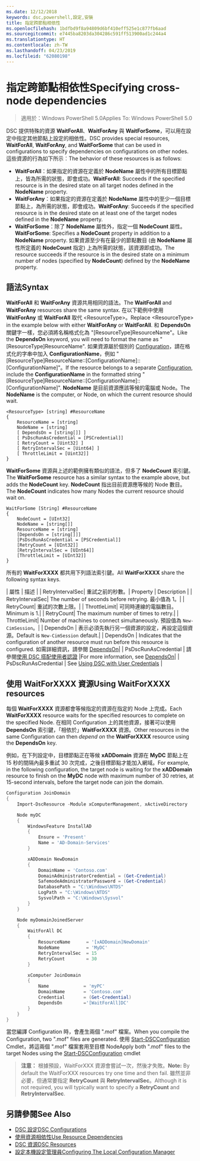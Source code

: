 ```yaml
---
ms.date: 12/12/2018
keywords: dsc,powershell,設定,安裝
title: 指定跨節點相依性
ms.openlocfilehash: 1bdfbd9f8a94809d6bf410eff525e1c877fb6aad
ms.sourcegitcommit: e7445ba8203da304286c591ff513900ad1c244a4
ms.translationtype: HT
ms.contentlocale: zh-TW
ms.lasthandoff: 04/23/2019
ms.locfileid: "62080198"
---
```

# <a name="specifying-cross-node-dependencies"></a><span data-ttu-id="ec1cf-103">指定跨節點相依性</span><span class="sxs-lookup"><span data-stu-id="ec1cf-103">Specifying cross-node dependencies</span></span>

> <span data-ttu-id="ec1cf-104">適用於：Windows PowerShell 5.0</span><span class="sxs-lookup"><span data-stu-id="ec1cf-104">Applies To: Windows PowerShell 5.0</span></span>

<span data-ttu-id="ec1cf-105">DSC 提供特殊的資源 **WaitForAll**、**WaitForAny** 與 **WaitForSome**，可以用在設定中指定其他節點上設定的相依性。</span><span class="sxs-lookup"><span data-stu-id="ec1cf-105">DSC provides special resources, **WaitForAll**, **WaitForAny**, and **WaitForSome** that can be used in configurations to specify dependencies on configurations on other nodes.</span></span> <span data-ttu-id="ec1cf-106">這些資源的行為如下所示︰</span><span class="sxs-lookup"><span data-stu-id="ec1cf-106">The behavior of these resources is as follows:</span></span>

- <span data-ttu-id="ec1cf-107">**WaitForAll**：如果指定的資源在定義於 **NodeName** 屬性中的所有目標節點上，皆為所需的狀態，即會成功。</span><span class="sxs-lookup"><span data-stu-id="ec1cf-107">**WaitForAll**: Succeeds if the specified resource is in the desired state on all target nodes defined in the **NodeName** property.</span></span>
- <span data-ttu-id="ec1cf-108">**WaitForAny**：如果指定的資源在定義於 **NodeName** 屬性中的至少一個目標節點上，為所需的狀態，即會成功。</span><span class="sxs-lookup"><span data-stu-id="ec1cf-108">**WaitForAny**: Succeeds if the specified resource is in the desired state on at least one of the target nodes defined in the **NodeName** property.</span></span>
- <span data-ttu-id="ec1cf-109">**WaitForSome**：除了 **NodeName** 屬性外，指定一個 **NodeCount** 屬性。</span><span class="sxs-lookup"><span data-stu-id="ec1cf-109">**WaitForSome**: Specifies a **NodeCount** property in addition to a **NodeName** property.</span></span> <span data-ttu-id="ec1cf-110">如果資源至少有在最少的節點數目 (由 **NodeName** 屬性所定義的 **NodeCount** 指定) 上為所需的狀態，該資源即成功。</span><span class="sxs-lookup"><span data-stu-id="ec1cf-110">The resource succeeds if the resource is in the desired state on a minimum number of nodes (specified by **NodeCount**) defined by the **NodeName** property.</span></span>

## <a name="syntax"></a><span data-ttu-id="ec1cf-111">語法</span><span class="sxs-lookup"><span data-stu-id="ec1cf-111">Syntax</span></span>

<span data-ttu-id="ec1cf-112">**WaitForAll** 和 **WaitForAny** 資源共用相同的語法。</span><span class="sxs-lookup"><span data-stu-id="ec1cf-112">The **WaitForAll** and **WaitForAny** resources share the same syntax.</span></span> <span data-ttu-id="ec1cf-113">在以下範例中使用 **WaitForAny** 或 **WaitForAll** 取代 \<ResourceType\>。</span><span class="sxs-lookup"><span data-stu-id="ec1cf-113">Replace \<ResourceType\> in the example below with either **WaitForAny** or **WaitForAll**.</span></span>
<span data-ttu-id="ec1cf-114">和 **DependsOn** 關鍵字一樣，您必須將名稱格式化為 "[ResourceType]ResourceName"。</span><span class="sxs-lookup"><span data-stu-id="ec1cf-114">Like the **DependsOn** keyword, you will need to format the name as "[ResourceType]ResourceName".</span></span> <span data-ttu-id="ec1cf-115">如果資源屬於個別的 [Configuration](configurations.md)，請在格式化的字串中加入 **ConfigurationName**，例如 "[ResourceType]ResourceName::[ConfigurationName]::[ConfigurationName]"。</span><span class="sxs-lookup"><span data-stu-id="ec1cf-115">If the resource belongs to a separate [Configuration](configurations.md), include the **ConfigurationName** in the formatted string "[ResourceType]ResourceName::[ConfigurationName]::[ConfigurationName]".</span></span> <span data-ttu-id="ec1cf-116">**NodeName** 是目前資源應該等候的電腦或 Node。</span><span class="sxs-lookup"><span data-stu-id="ec1cf-116">The **NodeName** is the computer, or Node, on which the current resource should wait.</span></span>

```
<ResourceType> [string] #ResourceName
{
    ResourceName = [string]
    NodeName = [string]
    [ DependsOn = [string[]] ]
    [ PsDscRunAsCredential = [PSCredential]]
    [ RetryCount = [Uint32] ]
    [ RetryIntervalSec = [Uint64] ]
    [ ThrottleLimit = [Uint32]]
}
```

<span data-ttu-id="ec1cf-117">**WaitForSome** 資源與上述的範例擁有類似的語法，但多了 **NodeCount** 索引鍵。</span><span class="sxs-lookup"><span data-stu-id="ec1cf-117">The **WaitForSome** resource has a similar syntax to the example above, but adds the **NodeCount** key.</span></span> <span data-ttu-id="ec1cf-118">**NodeCount** 指出目前資源應等候的 Node 數目。</span><span class="sxs-lookup"><span data-stu-id="ec1cf-118">The **NodeCount** indicates how many Nodes the current resource should wait on.</span></span>

```
WaitForSome [String] #ResourceName
{
    NodeCount = [UInt32]
    NodeName = [string[]]
    ResourceName = [string]
    [DependsOn = [string[]]]
    [PsDscRunAsCredential = [PSCredential]]
    [RetryCount = [UInt32]]
    [RetryIntervalSec = [UInt64]]
    [ThrottleLimit = [UInt32]]
}
```

<span data-ttu-id="ec1cf-119">所有的 **WaitForXXXX** 都共用下列語法索引鍵。</span><span class="sxs-lookup"><span data-stu-id="ec1cf-119">All **WaitForXXXX** share the following syntax keys.</span></span>

<span data-ttu-id="ec1cf-120">|  屬性  |  描述   | | RetryIntervalSec| 重試之前的秒數。</span><span class="sxs-lookup"><span data-stu-id="ec1cf-120">|  Property  |  Description   | | RetryIntervalSec| The number of seconds before retrying.</span></span> <span data-ttu-id="ec1cf-121">最小值為 1。| | RetryCount| 重試的次數上限。| | ThrottleLimit| 可同時連線的電腦數目。</span><span class="sxs-lookup"><span data-stu-id="ec1cf-121">Minimum is 1.| | RetryCount| The maximum number of times to retry.| | ThrottleLimit| Number of machines to connect simultaneously.</span></span> <span data-ttu-id="ec1cf-122">預設值為 `New-CimSession`。| | DependsOn | 表示必須先執行另一個資源的設定，再設定這個資源。</span><span class="sxs-lookup"><span data-stu-id="ec1cf-122">Default is `New-CimSession` default.| | DependsOn | Indicates that the configuration of another resource must run before this resource is configured.</span></span> <span data-ttu-id="ec1cf-123">如需詳細資訊，請參閱 [DependsOn](resource-depends-on.md)| | PsDscRunAsCredential | 請參閱[使用 DSC 搭配使用者認證](./runAsUser.md) |</span><span class="sxs-lookup"><span data-stu-id="ec1cf-123">For more information, see [DependsOn](resource-depends-on.md)| | PsDscRunAsCredential | See [Using DSC with User Credentials](./runAsUser.md) |</span></span>


## <a name="using-waitforxxxx-resources"></a><span data-ttu-id="ec1cf-124">使用 WaitForXXXX 資源</span><span class="sxs-lookup"><span data-stu-id="ec1cf-124">Using WaitForXXXX resources</span></span>

<span data-ttu-id="ec1cf-125">每個 **WaitForXXXX** 資源都會等候指定的資源在指定的 Node 上完成。</span><span class="sxs-lookup"><span data-stu-id="ec1cf-125">Each **WaitForXXXX** resource waits for the specified resources to complete on the specified Node.</span></span> <span data-ttu-id="ec1cf-126">在相同 Configuration 上的其他資源，接著可以使用 **DependsOn** 索引鍵，「相依於」**WaitForXXXX** 資源。</span><span class="sxs-lookup"><span data-stu-id="ec1cf-126">Other resources in the same Configuration can then *depend on* the **WaitForXXXX** resource using the **DependsOn** key.</span></span>

<span data-ttu-id="ec1cf-127">例如，在下列設定中，目標節點正在等候 **xADDomain** 資源在 **MyDC** 節點上在 15 秒的間隔內最多重試 30 次完成，之後目標節點才能加入網域。</span><span class="sxs-lookup"><span data-stu-id="ec1cf-127">For example, in the following configuration, the target node is waiting for the **xADDomain** resource to finish on the **MyDC** node with maximum number of 30 retries, at 15-second intervals, before the target node can join the domain.</span></span>

```powershell
Configuration JoinDomain
{
    Import-DscResource -Module xComputerManagement, xActiveDirectory

    Node myDC
    {
        WindowsFeature InstallAD
        {
            Ensure = 'Present'
            Name = 'AD-Domain-Services'
        }

        xADDomain NewDomain
        {
            DomainName = 'Contoso.com'
            DomainAdministratorCredential = (Get-Credential)
            SafemodeAdministratorPassword = (Get-Credential)
            DatabasePath = "C:\Windows\NTDS"
            LogPath = "C:\Windows\NTDS"
            SysvolPath = "C:\Windows\Sysvol"
        }
    }

    Node myDomainJoinedServer
    {
        WaitForAll DC
        {
            ResourceName      = '[xADDomain]NewDomain'
            NodeName          = 'MyDC'
            RetryIntervalSec  = 15
            RetryCount        = 30
        }

        xComputer JoinDomain
        {
            Name             = 'myPC'
            DomainName       = 'Contoso.com'
            Credential       = (Get-Credential)
            DependsOn        ='[WaitForAll]DC'
        }
    }
}
```

<span data-ttu-id="ec1cf-128">當您編譯 Configuration 時，會產生兩個 ".mof" 檔案。</span><span class="sxs-lookup"><span data-stu-id="ec1cf-128">When you compile the Configuration, two ".mof" files are generated.</span></span> <span data-ttu-id="ec1cf-129">使用 [Start-DSCConfiguration](/powershell/module/psdesiredstateconfiguration/start-dscconfiguration) Cmdlet，將這兩個 ".mof" 檔案套用至目標 Node</span><span class="sxs-lookup"><span data-stu-id="ec1cf-129">Apply both ".mof" files to the target Nodes using the [Start-DSCConfiguration](/powershell/module/psdesiredstateconfiguration/start-dscconfiguration) cmdlet</span></span>

><span data-ttu-id="ec1cf-130">**注意：** 根據預設，WaitForXXX 資源會嘗試一次，然後才失敗。</span><span class="sxs-lookup"><span data-stu-id="ec1cf-130">**Note:** By default the WaitForXXX resources try one time and then fail.</span></span> <span data-ttu-id="ec1cf-131">雖然並非必要，但通常要指定 **RetryCount** 與 **RetryIntervalSec**。</span><span class="sxs-lookup"><span data-stu-id="ec1cf-131">Although it is not required, you will typically want to specify a **RetryCount** and **RetryIntervalSec**.</span></span>

## <a name="see-also"></a><span data-ttu-id="ec1cf-132">另請參閱</span><span class="sxs-lookup"><span data-stu-id="ec1cf-132">See Also</span></span>

- [<span data-ttu-id="ec1cf-133">DSC 設定</span><span class="sxs-lookup"><span data-stu-id="ec1cf-133">DSC Configurations</span></span>](configurations.md)
- [<span data-ttu-id="ec1cf-134">使用資源相依性</span><span class="sxs-lookup"><span data-stu-id="ec1cf-134">Use Resource Dependencies</span></span>](resource-depends-on.md)
- [<span data-ttu-id="ec1cf-135">DSC 資源</span><span class="sxs-lookup"><span data-stu-id="ec1cf-135">DSC Resources</span></span>](../resources/resources.md)
- [<span data-ttu-id="ec1cf-136">設定本機設定管理員</span><span class="sxs-lookup"><span data-stu-id="ec1cf-136">Configuring The Local Configuration Manager</span></span>](../managing-nodes/metaConfig.md)
